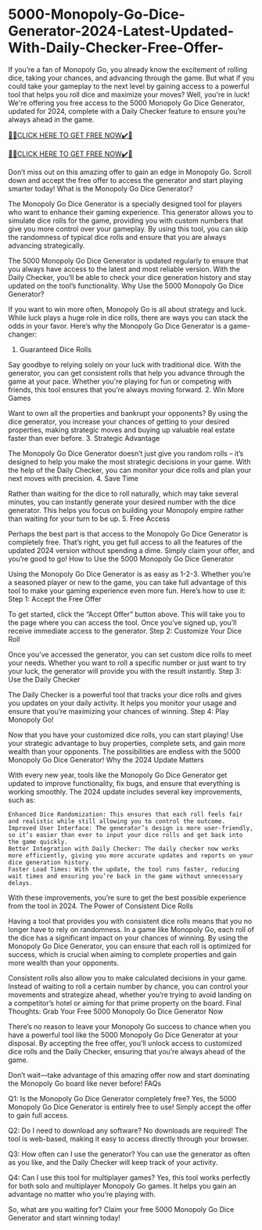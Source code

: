 # 5000-Monopoly-Go-Dice-Generator-2024-Latest-Updated-With-Daily-Checker-Free-Offer-
If you’re a fan of Monopoly Go, you already know the excitement of rolling dice, taking your chances, and advancing through the game. But what if you could take your gameplay to the next level by gaining access to a powerful tool that helps you roll dice and maximize your moves? Well, you're in luck! We're offering you free access to the 5000 Monopoly Go Dice Generator, updated for 2024, complete with a Daily Checker feature to ensure you’re always ahead in the game.

[🎁🎁CLICK HERE TO GET FREE NOW✔️🎁](https://www.footlogix.com/Footlogix/media/Before-and-After/allgiftrafisarkar.html)

[🎁🎁CLICK HERE TO GET FREE NOW✔️🎁](https://www.footlogix.com/Footlogix/media/Before-and-After/allgiftrafisarkar.html)

Don’t miss out on this amazing offer to gain an edge in Monopoly Go. Scroll down and accept the free offer to access the generator and start playing smarter today!
What is the Monopoly Go Dice Generator?

The Monopoly Go Dice Generator is a specially designed tool for players who want to enhance their gaming experience. This generator allows you to simulate dice rolls for the game, providing you with custom numbers that give you more control over your gameplay. By using this tool, you can skip the randomness of typical dice rolls and ensure that you are always advancing strategically.

The 5000 Monopoly Go Dice Generator is updated regularly to ensure that you always have access to the latest and most reliable version. With the Daily Checker, you’ll be able to check your dice generation history and stay updated on the tool’s functionality.
Why Use the 5000 Monopoly Go Dice Generator?

If you want to win more often, Monopoly Go is all about strategy and luck. While luck plays a huge role in dice rolls, there are ways you can stack the odds in your favor. Here’s why the Monopoly Go Dice Generator is a game-changer:
1. Guaranteed Dice Rolls

Say goodbye to relying solely on your luck with traditional dice. With the generator, you can get consistent rolls that help you advance through the game at your pace. Whether you're playing for fun or competing with friends, this tool ensures that you’re always moving forward.
2. Win More Games

Want to own all the properties and bankrupt your opponents? By using the dice generator, you increase your chances of getting to your desired properties, making strategic moves and buying up valuable real estate faster than ever before.
3. Strategic Advantage

The Monopoly Go Dice Generator doesn’t just give you random rolls – it’s designed to help you make the most strategic decisions in your game. With the help of the Daily Checker, you can monitor your dice rolls and plan your next moves with precision.
4. Save Time

Rather than waiting for the dice to roll naturally, which may take several minutes, you can instantly generate your desired number with the dice generator. This helps you focus on building your Monopoly empire rather than waiting for your turn to be up.
5. Free Access

Perhaps the best part is that access to the Monopoly Go Dice Generator is completely free. That’s right, you get full access to all the features of the updated 2024 version without spending a dime. Simply claim your offer, and you’re good to go!
How to Use the 5000 Monopoly Go Dice Generator

Using the Monopoly Go Dice Generator is as easy as 1-2-3. Whether you’re a seasoned player or new to the game, you can take full advantage of this tool to make your gaming experience even more fun. Here’s how to use it:
Step 1: Accept the Free Offer

To get started, click the “Accept Offer” button above. This will take you to the page where you can access the tool. Once you’ve signed up, you’ll receive immediate access to the generator.
Step 2: Customize Your Dice Roll

Once you’ve accessed the generator, you can set custom dice rolls to meet your needs. Whether you want to roll a specific number or just want to try your luck, the generator will provide you with the result instantly.
Step 3: Use the Daily Checker

The Daily Checker is a powerful tool that tracks your dice rolls and gives you updates on your daily activity. It helps you monitor your usage and ensure that you’re maximizing your chances of winning.
Step 4: Play Monopoly Go!

Now that you have your customized dice rolls, you can start playing! Use your strategic advantage to buy properties, complete sets, and gain more wealth than your opponents. The possibilities are endless with the 5000 Monopoly Go Dice Generator!
Why the 2024 Update Matters

With every new year, tools like the Monopoly Go Dice Generator get updated to improve functionality, fix bugs, and ensure that everything is working smoothly. The 2024 update includes several key improvements, such as:

    Enhanced Dice Randomization: This ensures that each roll feels fair and realistic while still allowing you to control the outcome.
    Improved User Interface: The generator’s design is more user-friendly, so it’s easier than ever to input your dice rolls and get back into the game quickly.
    Better Integration with Daily Checker: The daily checker now works more efficiently, giving you more accurate updates and reports on your dice generation history.
    Faster Load Times: With the update, the tool runs faster, reducing wait times and ensuring you’re back in the game without unnecessary delays.

With these improvements, you’re sure to get the best possible experience from the tool in 2024.
The Power of Consistent Dice Rolls

Having a tool that provides you with consistent dice rolls means that you no longer have to rely on randomness. In a game like Monopoly Go, each roll of the dice has a significant impact on your chances of winning. By using the Monopoly Go Dice Generator, you can ensure that each roll is optimized for success, which is crucial when aiming to complete properties and gain more wealth than your opponents.

Consistent rolls also allow you to make calculated decisions in your game. Instead of waiting to roll a certain number by chance, you can control your movements and strategize ahead, whether you’re trying to avoid landing on a competitor’s hotel or aiming for that prime property on the board.
Final Thoughts: Grab Your Free 5000 Monopoly Go Dice Generator Now

There’s no reason to leave your Monopoly Go success to chance when you have a powerful tool like the 5000 Monopoly Go Dice Generator at your disposal. By accepting the free offer, you’ll unlock access to customized dice rolls and the Daily Checker, ensuring that you’re always ahead of the game.

Don’t wait—take advantage of this amazing offer now and start dominating the Monopoly Go board like never before!
FAQs

Q1: Is the Monopoly Go Dice Generator completely free?
Yes, the 5000 Monopoly Go Dice Generator is entirely free to use! Simply accept the offer to gain full access.

Q2: Do I need to download any software?
No downloads are required! The tool is web-based, making it easy to access directly through your browser.

Q3: How often can I use the generator?
You can use the generator as often as you like, and the Daily Checker will keep track of your activity.

Q4: Can I use this tool for multiplayer games?
Yes, this tool works perfectly for both solo and multiplayer Monopoly Go games. It helps you gain an advantage no matter who you’re playing with.

So, what are you waiting for? Claim your free 5000 Monopoly Go Dice Generator and start winning today!
